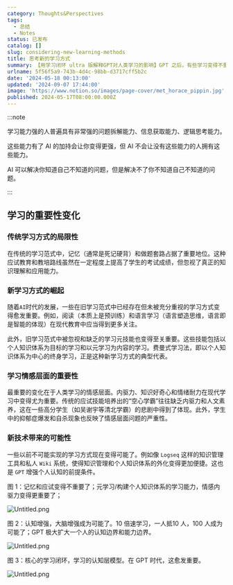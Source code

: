 ```yaml
---
category: Thoughts&Perspectives
tags:
  - 总结
  - Notes
status: 已发布
catalog: []
slug: considering-new-learning-methods
title: 思考新的学习方式
summary: 【用学习闭环 ultra 版解释GPT对人类学习的影响】GPT 之后，有些学习变得不重要了，有些学习变得更重要了，有些学习从不可能变成可能了。
urlname: 5f56f5a9-743b-4d4c-98bb-d3717cff5b2c
date: '2024-05-18 00:13:00'
updated: '2024-09-07 17:44:00'
image: 'https://www.notion.so/images/page-cover/met_horace_pippin.jpg'
published: 2024-05-17T08:00:00.000Z
---
```


:::note


学习能力强的人普遍具有非常强的问题拆解能力、信息获取能力、逻辑思考能力。


这些能力有了 AI 的加持会让你变得更强，但 AI 不会让没有这些能力的人拥有这些能力。


AI 可以解决你知道自己不知道的问题，但是解决不了你不知道自己不知道的问题。


:::


## 学习的重要性变化


### 传统学习方式的局限性


在传统的学习范式中，记忆（通常是死记硬背）和做题套路占据了重要地位。这种应试教育和教培路线虽然在一定程度上提高了学生的考试成绩，但忽视了真正的知识理解和应用能力。


### 新学习方式的崛起


随着`AI`时代的发展，一些在旧学习范式中已经存在但未被充分重视的学习方式变得愈发重要。例如，阅读（本质上是预训练）和语言学习（语言塑造思维，语言即是智能的体现）在现代教育中应当得到更多关注。


此外，旧学习范式中被忽视和缺乏的学习元技能也变得至关重要。这些技能包括以个人知识体系为目标的学习和以元学习为内容的学习。费曼式学习法，即以个人知识体系为中心的终身学习，正是这种新学习方式的典型代表。


### 学习情感层面的重要性


最重要的变化在于人类学习的情感层面。内驱力、知识好奇心和情绪耐力在现代学习中变得尤为重要。传统的应试技能培养出的“空心学霸”往往缺乏内驱力和人文素养，这在一些高分学生（如吴谢宇等清北学霸）的悲剧中得到了体现。此外，学生中的抑郁症爆发和自杀现象也反映了情感层面问题的严重性。


### 新技术带来的可能性


一些以前不可能实现的学习方式现在变得可能了。例如像 `Logseq` 这样的知识管理工具和私人 `Wiki` 系统，使得知识管理和个人知识体系的外化变得更加便捷。这也是 `GPT` 增强个人认知的前提条件。


图 1：记忆和应试变得不重要了；元学习/构建个人知识体系的学习能力，情感内驱力变得更重要了；


![Untitled.png](https://prod-files-secure.s3.us-west-2.amazonaws.com/5d24fe63-e567-4804-86f9-9fdc62e13082/a8319b77-00b3-43d9-9f99-e58187f20cfe/Untitled.png?X-Amz-Algorithm=AWS4-HMAC-SHA256&X-Amz-Content-Sha256=UNSIGNED-PAYLOAD&X-Amz-Credential=ASIAZI2LB4662FYLAJUS%2F20250417%2Fus-west-2%2Fs3%2Faws4_request&X-Amz-Date=20250417T053938Z&X-Amz-Expires=3600&X-Amz-Security-Token=IQoJb3JpZ2luX2VjEM3%2F%2F%2F%2F%2F%2F%2F%2F%2F%2FwEaCXVzLXdlc3QtMiJHMEUCIQDc%2FtDqU5FSaps2USfHqUfw%2Be6zWlbiadnrsRY0zlCjYQIgGjyK7CZRHwd1R3LoOErUbn9E3NRFkYKqOAtI8SmLfAAq%2FwMIVhAAGgw2Mzc0MjMxODM4MDUiDM1irg6uSCcD5r%2BqJircAzpPDZA%2BXwvEBp93%2BBlQXwnGvVBc8GQMDiM0b3x10q95q%2FEY219oCfKP6mJId%2FBADmdr5z6LTm8xr6HAfTB0YtdtZOVvBasd6JlpMaptjtyINB1FTxkGSvnmoFkdu717%2BldAJhVmNcX3wKnHfMhoG1haFZwJlq6lyH4uUJqm3U%2BUwgNHmnIt4%2By6GLQ%2Bgx9TISdu3kSCMuugkE%2BxUusM1hT8rkCJsqp5Su4ZWMMEbyioP5n5wNLeLxazH3fms3tGcFo58xeGqozcyOzPN4xuv7S2alBHZKkV6s%2Bf6Nrt3eK%2BitshZeY%2Bc7U3le9yJASd7Jo0H9RmGPiFHzQD9FwbapqVsj7Ue7prMYoiJ95vfIrqqHuJOvoVUZZT8SyzSaC44r9%2Bzraw%2B3532WSH9Rsb5D5ftoiJZxU1%2BkgLnwgM8EuXydnT904cxXZif1tLna336F%2FeUaf6wP59Wca2DNN%2FI4UFSYOkVo9JoVE%2BTFQcKVhiGPYoR4eTxE0fEnNg%2FgWNYxmpWdkpzwOQmBridRlX6LhITlSGju7lnjqGuv9dGIB96gkZgI92vq1eiD5H9F3APCADIVWG3fnyvI3VtCSqiRac31tFISKHiBXUDHnIA3x8U8EizVTm8JHSdklPMOiSgsAGOqUBJQKBWOzGtGPy2hVhK6hhlJsej3vuPCqYfM8SxXXekIVLV%2BkFLwQHY%2FTImwexQI3x1NMDTWlkhQFXI%2FSf%2BdJzTv9VduDA08WxKts75MGyPdr0C%2Fa1lP9GeH8RFKSkp8g1p6jYnDEUclJ26AZ%2FFPnWlzPYFZoirBHhd2asj9CCN2HjQMId9AMh1%2FDb2dmIeAulr5mdAMqe2rWVRP73y3Fu%2F5jue4hr&X-Amz-Signature=6936e4be2b194b6ea3b429b59e53794d73f5816dbabeb9068f16177d21f89ff6&X-Amz-SignedHeaders=host&x-id=GetObject)


图 2：认知增强，大脑增强成为可能了。10 倍速学习，一人抵10 人，100 人成为可能了；GPT 极大扩大一个人的认知边界和能力边界。


![Untitled.png](https://prod-files-secure.s3.us-west-2.amazonaws.com/5d24fe63-e567-4804-86f9-9fdc62e13082/e195b372-4d2b-479c-9e75-1be4e2c1412e/Untitled.png?X-Amz-Algorithm=AWS4-HMAC-SHA256&X-Amz-Content-Sha256=UNSIGNED-PAYLOAD&X-Amz-Credential=ASIAZI2LB4662FYLAJUS%2F20250417%2Fus-west-2%2Fs3%2Faws4_request&X-Amz-Date=20250417T053938Z&X-Amz-Expires=3600&X-Amz-Security-Token=IQoJb3JpZ2luX2VjEM3%2F%2F%2F%2F%2F%2F%2F%2F%2F%2FwEaCXVzLXdlc3QtMiJHMEUCIQDc%2FtDqU5FSaps2USfHqUfw%2Be6zWlbiadnrsRY0zlCjYQIgGjyK7CZRHwd1R3LoOErUbn9E3NRFkYKqOAtI8SmLfAAq%2FwMIVhAAGgw2Mzc0MjMxODM4MDUiDM1irg6uSCcD5r%2BqJircAzpPDZA%2BXwvEBp93%2BBlQXwnGvVBc8GQMDiM0b3x10q95q%2FEY219oCfKP6mJId%2FBADmdr5z6LTm8xr6HAfTB0YtdtZOVvBasd6JlpMaptjtyINB1FTxkGSvnmoFkdu717%2BldAJhVmNcX3wKnHfMhoG1haFZwJlq6lyH4uUJqm3U%2BUwgNHmnIt4%2By6GLQ%2Bgx9TISdu3kSCMuugkE%2BxUusM1hT8rkCJsqp5Su4ZWMMEbyioP5n5wNLeLxazH3fms3tGcFo58xeGqozcyOzPN4xuv7S2alBHZKkV6s%2Bf6Nrt3eK%2BitshZeY%2Bc7U3le9yJASd7Jo0H9RmGPiFHzQD9FwbapqVsj7Ue7prMYoiJ95vfIrqqHuJOvoVUZZT8SyzSaC44r9%2Bzraw%2B3532WSH9Rsb5D5ftoiJZxU1%2BkgLnwgM8EuXydnT904cxXZif1tLna336F%2FeUaf6wP59Wca2DNN%2FI4UFSYOkVo9JoVE%2BTFQcKVhiGPYoR4eTxE0fEnNg%2FgWNYxmpWdkpzwOQmBridRlX6LhITlSGju7lnjqGuv9dGIB96gkZgI92vq1eiD5H9F3APCADIVWG3fnyvI3VtCSqiRac31tFISKHiBXUDHnIA3x8U8EizVTm8JHSdklPMOiSgsAGOqUBJQKBWOzGtGPy2hVhK6hhlJsej3vuPCqYfM8SxXXekIVLV%2BkFLwQHY%2FTImwexQI3x1NMDTWlkhQFXI%2FSf%2BdJzTv9VduDA08WxKts75MGyPdr0C%2Fa1lP9GeH8RFKSkp8g1p6jYnDEUclJ26AZ%2FFPnWlzPYFZoirBHhd2asj9CCN2HjQMId9AMh1%2FDb2dmIeAulr5mdAMqe2rWVRP73y3Fu%2F5jue4hr&X-Amz-Signature=8703be9ac2ae9191c1c85a3687578f67ae4fd3d6e37a8c60e02ddb81ce1fc351&X-Amz-SignedHeaders=host&x-id=GetObject)


图 3：核心的学习闭环，学习的认知层模型。在 GPT 时代，这愈发重要。


![Untitled.png](https://prod-files-secure.s3.us-west-2.amazonaws.com/5d24fe63-e567-4804-86f9-9fdc62e13082/57f2a38d-97b9-407e-baa1-8fecb8348e87/Untitled.png?X-Amz-Algorithm=AWS4-HMAC-SHA256&X-Amz-Content-Sha256=UNSIGNED-PAYLOAD&X-Amz-Credential=ASIAZI2LB4662FYLAJUS%2F20250417%2Fus-west-2%2Fs3%2Faws4_request&X-Amz-Date=20250417T053938Z&X-Amz-Expires=3600&X-Amz-Security-Token=IQoJb3JpZ2luX2VjEM3%2F%2F%2F%2F%2F%2F%2F%2F%2F%2FwEaCXVzLXdlc3QtMiJHMEUCIQDc%2FtDqU5FSaps2USfHqUfw%2Be6zWlbiadnrsRY0zlCjYQIgGjyK7CZRHwd1R3LoOErUbn9E3NRFkYKqOAtI8SmLfAAq%2FwMIVhAAGgw2Mzc0MjMxODM4MDUiDM1irg6uSCcD5r%2BqJircAzpPDZA%2BXwvEBp93%2BBlQXwnGvVBc8GQMDiM0b3x10q95q%2FEY219oCfKP6mJId%2FBADmdr5z6LTm8xr6HAfTB0YtdtZOVvBasd6JlpMaptjtyINB1FTxkGSvnmoFkdu717%2BldAJhVmNcX3wKnHfMhoG1haFZwJlq6lyH4uUJqm3U%2BUwgNHmnIt4%2By6GLQ%2Bgx9TISdu3kSCMuugkE%2BxUusM1hT8rkCJsqp5Su4ZWMMEbyioP5n5wNLeLxazH3fms3tGcFo58xeGqozcyOzPN4xuv7S2alBHZKkV6s%2Bf6Nrt3eK%2BitshZeY%2Bc7U3le9yJASd7Jo0H9RmGPiFHzQD9FwbapqVsj7Ue7prMYoiJ95vfIrqqHuJOvoVUZZT8SyzSaC44r9%2Bzraw%2B3532WSH9Rsb5D5ftoiJZxU1%2BkgLnwgM8EuXydnT904cxXZif1tLna336F%2FeUaf6wP59Wca2DNN%2FI4UFSYOkVo9JoVE%2BTFQcKVhiGPYoR4eTxE0fEnNg%2FgWNYxmpWdkpzwOQmBridRlX6LhITlSGju7lnjqGuv9dGIB96gkZgI92vq1eiD5H9F3APCADIVWG3fnyvI3VtCSqiRac31tFISKHiBXUDHnIA3x8U8EizVTm8JHSdklPMOiSgsAGOqUBJQKBWOzGtGPy2hVhK6hhlJsej3vuPCqYfM8SxXXekIVLV%2BkFLwQHY%2FTImwexQI3x1NMDTWlkhQFXI%2FSf%2BdJzTv9VduDA08WxKts75MGyPdr0C%2Fa1lP9GeH8RFKSkp8g1p6jYnDEUclJ26AZ%2FFPnWlzPYFZoirBHhd2asj9CCN2HjQMId9AMh1%2FDb2dmIeAulr5mdAMqe2rWVRP73y3Fu%2F5jue4hr&X-Amz-Signature=1face646ef131087b983b659042c1104957a45e88924722f76a21be2cccc5a47&X-Amz-SignedHeaders=host&x-id=GetObject)

